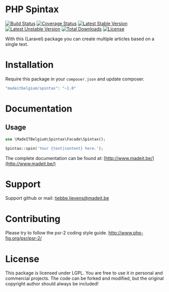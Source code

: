# PHP Spintax
[![Build Status](https://travis-ci.org/madeITBelgium/Spintax.svg?branch=master)](https://travis-ci.org/madeITBelgium/Spintax)
[![Coverage Status](https://coveralls.io/repos/github/madeITBelgium/Spintax/badge.svg?branch=master)](https://coveralls.io/github/madeITBelgium/Spintax?branch=master)
[![Latest Stable Version](https://poser.pugx.org/madeITBelgium/Spintax/v/stable.svg)](https://packagist.org/packages/madeITBelgium/Spintax)
[![Latest Unstable Version](https://poser.pugx.org/madeITBelgium/Spintax/v/unstable.svg)](https://packagist.org/packages/madeITBelgium/Spintax)
[![Total Downloads](https://poser.pugx.org/madeITBelgium/Spintax/d/total.svg)](https://packagist.org/packages/madeITBelgium/Spintax)
[![License](https://poser.pugx.org/madeITBelgium/Spintax/license.svg)](https://packagist.org/packages/madeITBelgium/Spintax)

With this (Laravel) package you can create multiple articles based on a single text.

# Installation

Require this package in your `composer.json` and update composer.

```php
"madeitbelgium/spintax": "~1.0"
```

# Documentation
## Usage
```php
use \MadeITBelgium\Spintax\Facade\Spintax();

Spintax::spin('Your {text|content} here.');
```

The complete documentation can be found at: [http://www.madeit.be/](http://www.madeit.be/)


# Support
Support github or mail: tjebbe.lievens@madeit.be

# Contributing
Please try to follow the psr-2 coding style guide. http://www.php-fig.org/psr/psr-2/

# License
This package is licensed under LGPL. You are free to use it in personal and commercial projects. The code can be forked and modified, but the original copyright author should always be included!
